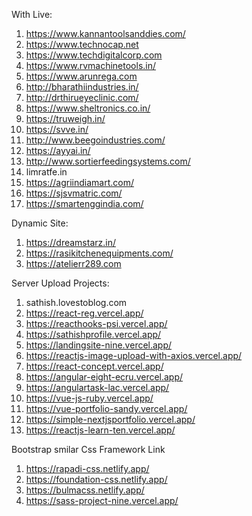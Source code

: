 With Live:

1) https://www.kannantoolsanddies.com/
2) https://www.technocap.net
3) https://www.techdigitalcorp.com
4) https://www.rvmachinetools.in/
5) https://www.arunrega.com
6) http://bharathiindustries.in/
7) http://drthirueyeclinic.com/
8) https://www.sheltronics.co.in/
9) https://truweigh.in/
10) https://svve.in/
11) http://www.beegoindustries.com/
12) https://ayyai.in/
13) http://www.sortierfeedingsystems.com/
14) limratfe.in
15) https://agriindiamart.com/
16) https://sjsvmatric.com/
17) https://smartenggindia.com/

Dynamic Site:
1. https://dreamstarz.in/ 
2. https://rasikitchenequipments.com/
3. https://atelierr289.com

Server Upload Projects:
1)   sathish.lovestoblog.com
2)  https://react-reg.vercel.app/
3)  https://reacthooks-psi.vercel.app/
4)  https://sathishprofile.vercel.app/
5)  https://landingsite-nine.vercel.app/
6)  https://reactjs-image-upload-with-axios.vercel.app/
7)  https://react-concept.vercel.app/
8)  https://angular-eight-ecru.vercel.app/
9)  https://angulartask-lac.vercel.app/
10) https://vue-js-ruby.vercel.app/
11) https://vue-portfolio-sandy.vercel.app/
12) https://simple-nextjsportfolio.vercel.app/
13) https://reactjs-learn-ten.vercel.app/

Bootstrap smilar Css Framework Link 
1. https://rapadi-css.netlify.app/
2. https://foundation-css.netlify.app/
3. https://bulmacss.netlify.app/
4. https://sass-project-nine.vercel.app/
